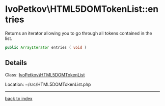# IvoPetkov\HTML5DOMTokenList::entries

Returns an iterator allowing you to go through all tokens contained in the list.

```php
public ArrayIterator entries ( void )
```

## Details

Class: [IvoPetkov\HTML5DOMTokenList](ivopetkov.html5domtokenlist.class.md)

Location: ~/src/HTML5DOMTokenList.php

---

[back to index](index.md)

